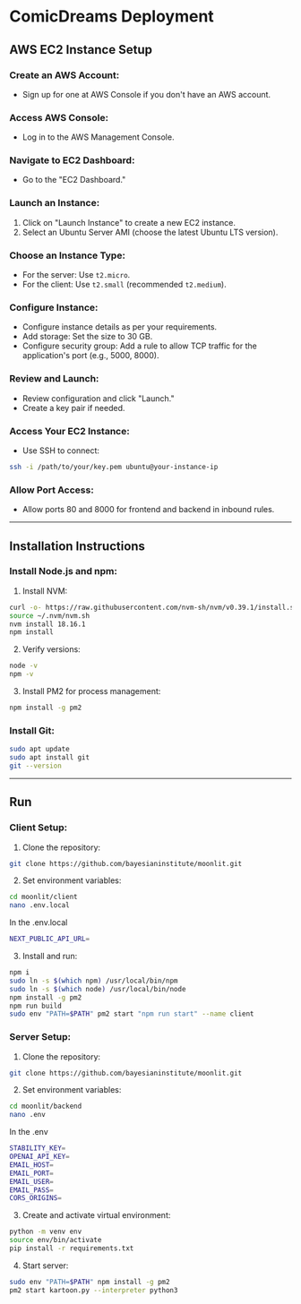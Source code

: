 # ComicDreams Deployment

## AWS EC2 Instance Setup

### Create an AWS Account:

- Sign up for one at AWS Console if you don't have an AWS account.

### Access AWS Console:

- Log in to the AWS Management Console.

### Navigate to EC2 Dashboard:

- Go to the "EC2 Dashboard."

### Launch an Instance:

1. Click on "Launch Instance" to create a new EC2 instance.
2. Select an Ubuntu Server AMI (choose the latest Ubuntu LTS version).

### Choose an Instance Type:

- For the server: Use `t2.micro`.
- For the client: Use `t2.small` (recommended `t2.medium`).

### Configure Instance:

- Configure instance details as per your requirements.
- Add storage: Set the size to 30 GB.
- Configure security group: Add a rule to allow TCP traffic for the application's port (e.g., 5000, 8000).

### Review and Launch:

- Review configuration and click "Launch."
- Create a key pair if needed.

### Access Your EC2 Instance:

- Use SSH to connect:

```bash
ssh -i /path/to/your/key.pem ubuntu@your-instance-ip
```

### Allow Port Access:

- Allow ports 80 and 8000 for frontend and backend in inbound rules.

---

## Installation Instructions

### Install Node.js and npm:

1. Install NVM:

```bash
curl -o- https://raw.githubusercontent.com/nvm-sh/nvm/v0.39.1/install.sh | bash
source ~/.nvm/nvm.sh
nvm install 18.16.1
npm install
```

2. Verify versions:

```bash
node -v
npm -v
```

3. Install PM2 for process management:

```bash
npm install -g pm2
```

### Install Git:

```bash
sudo apt update
sudo apt install git
git --version
```

---

## Run

### Client Setup:

1. Clone the repository:

```bash
git clone https://github.com/bayesianinstitute/moonlit.git
```

2. Set environment variables:

```bash
cd moonlit/client
nano .env.local
```

In the .env.local

```bash
NEXT_PUBLIC_API_URL=
```

3. Install and run:

```bash
npm i
sudo ln -s $(which npm) /usr/local/bin/npm
sudo ln -s $(which node) /usr/local/bin/node
npm install -g pm2
npm run build
sudo env "PATH=$PATH" pm2 start "npm run start" --name client

```

### Server Setup:

1. Clone the repository:

```bash
git clone https://github.com/bayesianinstitute/moonlit.git
```

2. Set environment variables:

```bash
cd moonlit/backend
nano .env
```

In the .env

```bash
STABILITY_KEY=
OPENAI_API_KEY=
EMAIL_HOST=
EMAIL_PORT=
EMAIL_USER=
EMAIL_PASS=
CORS_ORIGINS=
```

3. Create and activate virtual environment:

```bash
python -m venv env
source env/bin/activate
pip install -r requirements.txt
```

4. Start server:

```bash
sudo env "PATH=$PATH" npm install -g pm2
pm2 start kartoon.py --interpreter python3
```
